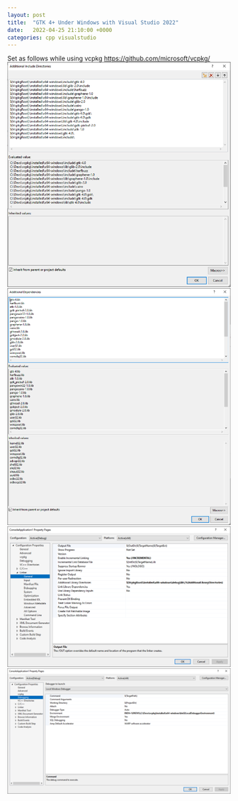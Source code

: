 ```yaml
---
layout: post
title:  "GTK 4+ Under Windows with Visual Studio 2022"
date:   2022-04-25 21:10:00 +0000
categories: cpp visualstudio
---
```


Set as follows while using vcpkg https://github.com/microsoft/vcpkg/
![DevEnv 1](/images/devenv_include.png)
![DevEnv 2](/images/devenv_libs.png)
![DevEnv 3](/images/devenv_link.png)
![DevEnv 4](/images/devenv_env.png)
